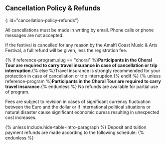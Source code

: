 ## Cancellation Policy & Refunds
{: id="cancellation-policy-refunds"}

All cancellations must be made in writing by email. Phone calls or phone messages are not accepted.

If the festival is cancelled for any reason by the Amalfi Coast Music & Arts Festival, a full refund will be given, less the registration fee.

{% if reference-program.slug == "choral" %}**Participants in the Choral Tour are required to carry travel insurance in case of cancellation or trip interruption.**{% else %}Travel insurance is strongly recommended for your protection in case of cancellation or trip interruption.{% endif %} {% unless reference-program %}**Participants in the Choral Tour are required to carry travel insurance.**{% endunless %} No refunds are available for partial use of program.

Fees are subject to revision in cases of significant currency fluctuation between the Euro and the dollar or if international political situations or natural disaster cause significant economic duress resulting in unexpected cost increases.

{% unless include.hide-table-intro-paragraph %}
Deposit and tuition payment refunds are made according to the following schedule:
{% endunless %}
